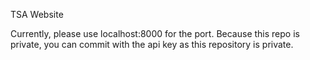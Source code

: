 TSA Website

Currently, please use localhost:8000 for the port.
Because this repo is private, you can commit with the api key as this repository is private.
